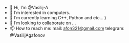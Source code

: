 - 👋 Hi, I’m @Vasilij-A
- 👀 I’m interested in computers.
- 🌱 I’m currently learning С++, Python and etc... )
- 💞️ I’m looking to collaborate on ...
- 📫 How to reach me:
      mail: afon321@gmail.com
      telegram: @VasilijAgafonov

<!---
Vasilij-A/Vasilij-A is a ✨ special ✨ repository because its `README.md` (this file) appears on your GitHub profile.
You can click the Preview link to take a look at your changes.
--->

